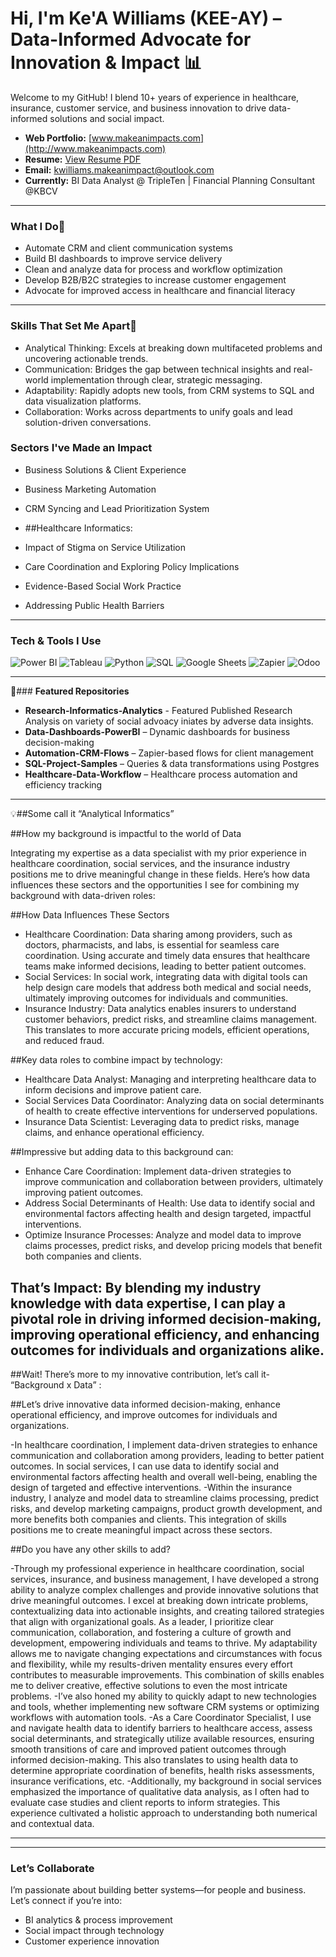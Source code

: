 # Hi, I'm Ke'A Williams (KEE-AY) – Data-Informed Advocate for Innovation & Impact 📊

Welcome to my GitHub! I blend 10+ years of experience in healthcare, insurance, customer service, and business innovation to drive data-informed solutions and social impact.

- **Web Portfolio:** [www.makeanimpacts.com](http://www.makeanimpacts.com)
- **Resume:** [View Resume PDF](https://github.com/YOUR-USERNAME/YOUR-REPO/blob/main/K.Williams_Resume_2025.pdf)
- **Email:** kwilliams.makeanimpact@outlook.com
- **Currently:** BI Data Analyst @ TripleTen | Financial Planning Consultant @KBCV

---
### **What I Do**🧠
- Automate CRM and client communication systems
- Build BI dashboards to improve service delivery
- Clean and analyze data for process and workflow optimization
- Develop B2B/B2C strategies to increase customer engagement
- Advocate for improved access in healthcare and financial literacy

---
### **Skills That Set Me Apart**🎯
- Analytical Thinking: Excels at breaking down multifaceted problems and uncovering actionable trends.
- Communication: Bridges the gap between technical insights and real-world implementation through clear, strategic messaging.
- Adaptability: Rapidly adopts new tools, from CRM systems to SQL and data visualization platforms.
- Collaboration: Works across departments to unify goals and lead solution-driven conversations.

### **Sectors I've Made an Impact**
- Business Solutions & Client Experience
- Business Marketing Automation
- CRM Syncing and Lead Prioritization System
 
 -  ##Healthcare Informatics:
- Impact of Stigma on Service Utilization
- Care Coordination and Exploring Policy Implications
- Evidence-Based Social Work Practice
- Addressing Public Health Barriers

---
### **Tech & Tools I Use**
![Power BI](https://img.shields.io/badge/Power_BI-F2C811?style=flat-square&logo=powerbi&logoColor=black)
![Tableau](https://img.shields.io/badge/Tableau-E97627?style=flat-square&logo=tableau&logoColor=white)
![Python](https://img.shields.io/badge/Python-3776AB?style=flat-square&logo=python&logoColor=white)
![SQL](https://img.shields.io/badge/SQL-4479A1?style=flat-square&logo=postgresql&logoColor=white)
![Google Sheets](https://img.shields.io/badge/Google_Sheets-34A853?style=flat-square&logo=google-sheets&logoColor=white)
![Zapier](https://img.shields.io/badge/Zapier-FF4A00?style=flat-square&logo=zapier&logoColor=white)
![Odoo](https://img.shields.io/badge/Odoo-875A7B?style=flat-square&logo=odoo&logoColor=white)

---
📌### **Featured Repositories**
- **Research-Informatics-Analytics** - Featured Published Research Analysis on variety of social advoacy iniates by adverse data insights.
- **Data-Dashboards-PowerBI** – Dynamic dashboards for business decision-making
- **Automation-CRM-Flows** – Zapier-based flows for client management
- **SQL-Project-Samples** – Queries & data transformations using Postgres
- **Healthcare-Data-Workflow** – Healthcare process automation and efficiency tracking

___________________________________________________________________________________________________________________________________________________________________________________________________________________________________

💡##Some call it “Analytical Informatics”

##How my background is impactful to the world of Data

Integrating my expertise as a data specialist with my prior experience in healthcare coordination, social services, and the insurance industry positions me to drive meaningful change in these fields. Here’s how data influences these sectors and the opportunities I see for combining my background with data-driven roles:  

##How Data Influences These Sectors

- Healthcare Coordination: Data sharing among providers, such as doctors, pharmacists, and labs, is essential for seamless care coordination. Using accurate and timely data ensures that healthcare teams make informed decisions, leading to better patient outcomes.  
- Social Services: In social work, integrating data with digital tools can help design care models that address both medical and social needs, ultimately improving outcomes for individuals and communities.  
- Insurance Industry: Data analytics enables insurers to understand customer behaviors, predict risks, and streamline claims management. This translates to more accurate pricing models, efficient operations, and reduced fraud.  

##Key data roles to combine impact by technology: 
- Healthcare Data Analyst: Managing and interpreting healthcare data to inform decisions and improve patient care.  
- Social Services Data Coordinator: Analyzing data on social determinants of health to create effective interventions for underserved populations.  
- Insurance Data Scientist: Leveraging data to predict risks, manage claims, and enhance operational efficiency.  

##Impressive but adding data to this background can:
- Enhance Care Coordination: Implement data-driven strategies to improve communication and collaboration between providers, ultimately improving patient outcomes.  
- Address Social Determinants of Health: Use data to identify social and environmental factors affecting health and design targeted, impactful interventions.  
- Optimize Insurance Processes: Analyze and model data to improve claims processes, predict risks, and develop pricing models that benefit both companies and clients.  

## That’s Impact: By blending my industry knowledge with data expertise, I can play a pivotal role in driving informed decision-making, improving operational efficiency, and enhancing outcomes for individuals and organizations alike.

##Wait! There’s more to my innovative contribution, let’s call it- “Background x Data” :

##Let’s drive innovative data informed decision-making, enhance operational efficiency, and improve outcomes for individuals and organizations. 

-In healthcare coordination, I implement data-driven strategies to enhance communication and collaboration among providers, leading to better patient outcomes. In social services, I can use data to identify social and environmental factors affecting health and overall well-being, enabling the design of targeted and effective interventions. 
-Within the insurance industry, I analyze and model data to streamline claims processing, predict risks, and develop marketing campaigns, product growth development, and more benefits both companies and clients. This integration of skills positions me to create meaningful impact across these sectors.

##Do you have any other skills to add?

-Through my professional experience in healthcare coordination, social services, insurance, and business management, I have developed a strong ability to analyze complex challenges and provide innovative solutions that drive meaningful outcomes. I excel at breaking down intricate problems, contextualizing data into actionable insights, and creating tailored strategies that align with organizational goals. As a leader, I prioritize clear communication, collaboration, and fostering a culture of growth and development, empowering individuals and teams to thrive. My adaptability allows me to navigate changing expectations and circumstances with focus and flexibility, while my results-driven mentality ensures every effort contributes to measurable improvements. This combination of skills enables me to deliver creative, effective solutions to even the most intricate problems.
-I’ve also honed my ability to quickly adapt to new technologies and tools, whether implementing new software CRM systems or optimizing workflows with automation tools.
-As a Care Coordinator Specialist, I use and navigate health data to identify barriers to healthcare access, assess social determinants, and strategically utilize available resources, ensuring smooth transitions of care and improved patient outcomes through informed decision-making. This also translates to using health data to determine appropriate coordination of benefits, health risks assessments, insurance verifications, etc.
-Additionally, my background in social services emphasized the importance of qualitative data analysis, as I often had to evaluate case studies and client reports to inform strategies. This experience cultivated a holistic approach to understanding both numerical and contextual data.
______________________________________________________________________________________________________________________________________________________________________________________________________________________________________

---
### **Let’s Collaborate**
I’m passionate about building better systems—for people and business. Let’s connect if you’re into:
- BI analytics & process improvement
- Social impact through technology
- Customer experience innovation
